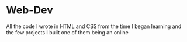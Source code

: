 # Web-Dev

All the code I  wrote in HTML and CSS from the time I began learning and the few projects I built one of them being an online 
